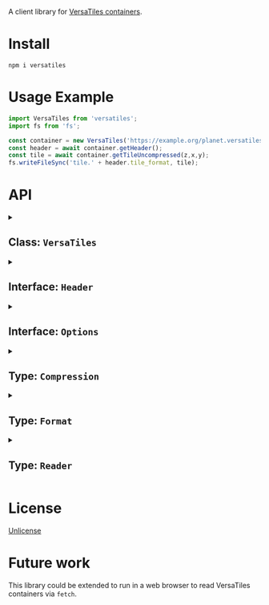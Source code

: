 A client library for [VersaTiles containers](https://github.com/versatiles-org/versatiles-spec).

# Install

`npm i versatiles`

# Usage Example

```js
import VersaTiles from 'versatiles';
import fs from 'fs';

const container = new VersaTiles('https://example.org/planet.versatiles');
const header = await container.getHeader();
const tile = await container.getTileUncompressed(z,x,y);
fs.writeFileSync('tile.' + header.tile_format, tile);
```

# API

<!--- This chapter is generated automatically --->

<details>

<summary><h2>Class: <code>VersaTiles</code><a id="class_versatiles"></a></h2></summary>

The `VersaTiles` class is a wrapper around a `.versatiles` container file. It provides methods\
to access tile data, metadata, and other properties within the container. <sup><a href="https://github.com/versatiles-org/node-versatiles/blob/8921e07/versatiles-container/src/index.ts#L27">\[src]</a></sup>

<details>

<summary><h3>Constructor: <code>new VersaTiles&#40;source, options&#41;</code></h3></summary>

Constructs a new instance of the VersaTiles class. <sup><a href="https://github.com/versatiles-org/node-versatiles/blob/8921e07/versatiles-container/src/index.ts#L50">\[src]</a></sup>

**Parameters:**

* <code>source: string | [Reader](#type_reader)</code>\
  The data source for the tiles. This can be a URL starting with `http://` or `https://`,
  a path to a local file, or a custom `Reader` function that reads data chunks based on offset and length.
* <code>options: [Options](#interface_options)</code> (optional)\
  Optional settings that configure tile handling.

**Returns:** <code>[VersaTiles](#class_versatiles)</code>

</details>

<details>

<summary><h3>Method: <code>getHeader&#40;&#41;</code></h3></summary>

Asynchronously retrieves the header information from the `.versatiles` container. <sup><a href="https://github.com/versatiles-org/node-versatiles/blob/8921e07/versatiles-container/src/index.ts#L74">\[src]</a></sup>

**Returns:** <code>Promise<[Header](#interface_header)></code>

</details>

<details>

<summary><h3>Method: <code>getMetadata&#40;&#41;</code></h3></summary>

Asynchronously retrieves the metadata associated with the `.versatiles` container.\
Metadata typically includes information about `vector_layers` for vector tiles.
If the container does not include metadata, this method returns `null`. <sup><a href="https://github.com/versatiles-org/node-versatiles/blob/8921e07/versatiles-container/src/index.ts#L132">\[src]</a></sup>

**Returns:** <code>Promise\<null | object></code>

</details>

<details>

<summary><h3>Method: <code>getTile&#40;z, x, y&#41;</code></h3></summary>

Asynchronously retrieves a specific tile's data as a Buffer. If the tile data is compressed as\
defined in the container header, the returned Buffer will contain the compressed data.
To obtain uncompressed data, use the `getTileUncompressed` method.
If the specified tile does not exist, the method returns `null`. <sup><a href="https://github.com/versatiles-org/node-versatiles/blob/8921e07/versatiles-container/src/index.ts#L158">\[src]</a></sup>

**Parameters:**

* <code>z: number</code>\
  The zoom level of the tile.
* <code>x: number</code>\
  The x coordinate of the tile within its zoom level.
* <code>y: number</code>\
  The y coordinate of the tile within its zoom level.

**Returns:** <code>Promise\<null | Buffer></code>

</details>

<details>

<summary><h3>Method: <code>getTileUncompressed&#40;z, x, y&#41;</code></h3></summary>

Asynchronously retrieves a specific tile's uncompressed data as a Buffer. This method first\
retrieves the compressed tile data using `getTile` and then decompresses it based on the
compression setting in the container header.
If the specified tile does not exist, the method returns `null`. <sup><a href="https://github.com/versatiles-org/node-versatiles/blob/8921e07/versatiles-container/src/index.ts#L206">\[src]</a></sup>

**Parameters:**

* <code>z: number</code>\
  The zoom level of the tile.
* <code>x: number</code>\
  The x coordinate of the tile within its zoom level.
* <code>y: number</code>\
  The y coordinate of the tile within its zoom level.

**Returns:** <code>Promise\<null | Buffer></code>

</details>

</details>

<details>

<summary><h2>Interface: <code>Header</code><a id="interface_header"></a></h2></summary>

Interface for the metadata header of a `*.Versatiles` container. <sup><a href="https://github.com/versatiles-org/node-versatiles/blob/8921e07/versatiles-container/src/interfaces.ts#L56">\[src]</a></sup>

* <code>magic: string</code>\
  Identifier for the container format, usually "versatiles\_v02".
* <code>version: string</code>\
  Version of the container format, typically "v02".
* <code>tileFormat: [Format](#type_format)</code>\
  The format used for storing tiles.
* <code>tileCompression: [Compression](#type_compression)</code>\
  The type of compression applied to tiles.
* <code>zoomMin: number</code>\
  The minimum zoom level.
* <code>zoomMax: number</code>\
  The maximum zoom level.
* <code>bbox: \[number, number, number, number]</code>\
  Bounding box coordinates as \[lon\_min, lat\_min, lon\_max, lat\_max].
* <code>metaOffset: number</code>\
  The byte offset for metadata within the container.
* <code>metaLength: number</code>\
  The byte size of the metadata. A value of 0 means no metadata.
* <code>blockIndexOffset: number</code>\
  The byte offset for the block index within the container.
* <code>blockIndexLength: number</code>\
  The byte size of the block index. A value of 0 indicates no tiles in the container.

</details>

<details>

<summary><h2>Interface: <code>Options</code><a id="interface_options"></a></h2></summary>

Interface for defining the options available for reading a container. <sup><a href="https://github.com/versatiles-org/node-versatiles/blob/8921e07/versatiles-container/src/interfaces.ts#L123">\[src]</a></sup>

* <code>tms: boolean</code>\
  If set to true, uses the [TMS (Tile Map Service) tile ordering](https://wiki.openstreetmap.org/wiki/TMS) where y=0 is the southernmost point.

</details>

<details>

<summary><h2>Type: <code>Compression</code><a id="type_compression"></a></h2></summary>

Supported compression.\
`null` signifies that the data is uncompressed. <sup><a href="https://github.com/versatiles-org/node-versatiles/blob/8921e07/versatiles-container/src/interfaces.ts#L5">\[src]</a></sup>

**Type:** <code>"br" | "gzip" | null</code>

</details>

<details>

<summary><h2>Type: <code>Format</code><a id="type_format"></a></h2></summary>

Supported tile formats. <sup><a href="https://github.com/versatiles-org/node-versatiles/blob/8921e07/versatiles-container/src/interfaces.ts#L11">\[src]</a></sup>

**Type:** <code>"avif" | "bin" | "geojson" | "jpeg" | "json" | "pbf" | "png" | "svg" | "topojson" | "webp" | null</code>

</details>

<details>

<summary><h2>Type: <code>Reader</code><a id="type_reader"></a></h2></summary>

Type definition for reading content from a VersaTiles container.

This is useful for implementing new container readers, e.g. reading over other network protocols. <sup><a href="https://github.com/versatiles-org/node-versatiles/blob/8921e07/versatiles-container/src/interfaces.ts#L37">\[src]</a></sup>

**Type:** <code>(position: number, length: number) => Promise<Buffer></code>

</details>

# License

[Unlicense](./LICENSE.md)

# Future work

This library could be extended to run in a web browser to read VersaTiles containers via `fetch`.
